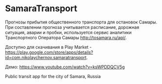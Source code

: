 # SamaraTransport
Прогнозы прибытия общественного транспорта для остановок Самары. При составлении прогноза учитывается расписание, дорожная ситуация, аварии и пробки, используется сервис аналитики Транспортного Оператора Самары http://tosamara.ru/api/.

Доступно для скачивания в Play Market - https://play.google.com/store/apps/details?id=com.nikolaychernov.samaratransport.

Демо: https://www.youtube.com/watch?v=ksWPDDQCV5g

Public transit app for the city of Samara, Russia 
